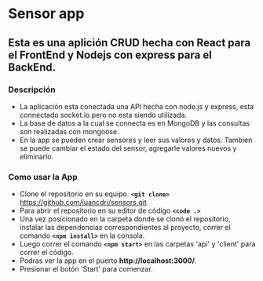 # Sensor app 

## Esta es una aplición CRUD hecha con React para el FrontEnd y Nodejs con express para el BackEnd.

### Descripción
- La aplicación esta conectada una API hecha con node.js y express, esta connectado socket.io pero no esta siendo utilizada.
- La base de datos a la cual se connecta es en MongoDB y las consultas son realizadas con mongoose.
- En la app se pueden crear sensores y leer sus valores y datos. Tambien se puede cambiar el estado del sensor, agregarle valores nuevos y eliminarlo.
  
### Como usar la App
- Clone el repositorio en su equipo. **`<git clone>`** https://github.com/juancdri/sensors.git
- Para abrir el repositorio en su editor de código **`<code .>`**
- Una vez posicionado en la carpeta donde se clonó el repositorio, instalar las dependencias correspondientes al proyecto, correr el comando **`<npm install>`** en la consola.
- Luego correr el comando **`<npm start>`** en las carpetas 'api' y 'client' para correr el código.
- Podras ver la app en el puerto **http://localhost:3000/**.
- Presionar el botón 'Start' para comenzar.
  
